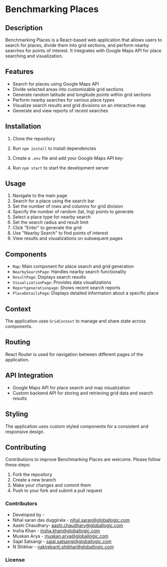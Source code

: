 # Benchmarking Places

## Description
Benchmarking Places is a React-based web application that allows users to search for places, divide them into grid sections, and perform nearby searches for points of interest. It integrates with Google Maps API for place searching and visualization.

## Features
- Search for places using Google Maps API
- Divide selected areas into customizable grid sections
- Generate random latitude and longitude points within grid sections
- Perform nearby searches for various place types
- Visualize search results and grid divisions on an interactive map
- Generate and view reports of recent searches

## Installation
1. Clone the repository
2. Run `npm install` to install dependencies
3. Create a `.env` file and add your Google Maps API key:

4. Run `npm start` to start the development server

## Usage
1. Navigate to the main page
2. Search for a place using the search bar
3. Set the number of rows and columns for grid division
4. Specify the number of random (lat, lng) points to generate
5. Select a place type for nearby search
6. Set the search radius and result limit
7. Click "Enter" to generate the grid
8. Use "Nearby Search" to find points of interest
9. View results and visualizations on subsequent pages

## Components
- `Map`: Main component for place search and grid generation
- `NearbySearchPage`: Handles nearby search functionality
- `ResultPage`: Displays search results
- `VisualizationPage`: Provides data visualizations
- `Reportgenerationpage`: Shows recent search reports
- `PlaceDetailsPage`: Displays detailed information about a specific place

## Context
The application uses `GridContext` to manage and share state across components.

## Routing
React Router is used for navigation between different pages of the application.

## API Integration
- Google Maps API for place search and map visualization
- Custom backend API for storing and retrieving grid data and search results

## Styling
The application uses custom styled components for a consistent and responsive design.

## Contributing
Contributions to improve Benchmarking Places are welcome. Please follow these steps:
1. Fork the repository
2. Create a new branch
3. Make your changes and commit them
4. Push to your fork and submit a pull request


### Contributors
- Developed by -
- Nihal saran das duggirala - nihal.saran@globallogic.com
- Aashi Chaudhary- aashi.chaudhary@globallogic.com
- Insha Khan - insha.khan@globallogic.com
- Muskan Arya - muskan.arya@globallogic.com
- Sajal Satsangi - sajal.satsangi@globallogic.com
- N Shikhar - nakirekanti.shikhar@globallogic.com


### License
